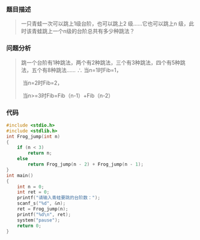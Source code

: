 ### 题目描述

> 一只青蛙一次可以跳上1级台阶，也可以跳上2 级……它也可以跳上n 级，此时该青蛙跳上一个n级的台阶总共有多少种跳法？

### 问题分析

> 跳一个台阶有1种跳法，两个有2种跳法，三个有3种跳法，四个有5种跳法，五个有8种跳法......
> ∴ 当n=1时Fib=1，
>
> ​    当n=2时Fib=2，
>
> ​    当n>=3时Fib=Fib（n-1）+Fib（n-2）

### 代码

```c
#include <stdio.h>
#include <stdlib.h>
int Frog_jump(int n)
{
	if (n < 3)
		return n;
	else
		return Frog_jump(n - 2) + Frog_jump(n - 1);
}
int main()
{
	int n = 0;
	int ret = 0;
	printf("请输入青蛙要跳的台阶数：");
	scanf_s("%d", &n);
	ret = Frog_jump(n);
	printf("%d\n", ret);
	system("pause");
	return 0;
}
```

